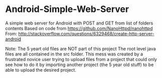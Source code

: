 # Android-Simple-Web-Server
A simple web server for Android with POST and GET from list of folders contents
Based on code from https://github.com/NanoHttpd/nanohttpd
From: http://stackoverflow.com/questions/6329468/create-http-server-android

Note: The 5 yeart old files are NOT part of this project
The root level java files are all contained in the src folder.
This mess was created by a frustrated novice user trying to upload files from a project that could only see how to do it by importing another project (the 5 year old stuff) to be able to upload the desired project.
